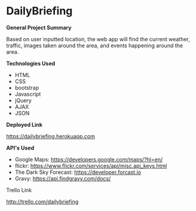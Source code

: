 # DailyBriefing


**General Project Summary**

Based on user inputted location, the web app will find the current weather, traffic, images taken around the area, and events happening around the area.

**Technologies Used**
* HTML
* CSS
* bootstrap
* Javascript
* jQuery
* AJAX
* JSON

**Deployed Link**

https://dailybriefing.herokuapp.com

**API's Used**

* Google Maps: https://developers.google.com/maps/?hl=en/
* flickr: https://www.flickr.com/services/api/misc.api_keys.html
* The Dark Sky Forecast: https://developer.forcast.io
* Gravy: https://api.findgravy.com/docs/


Trello Link

http://trello.com/dailybriefing
